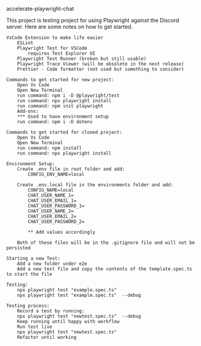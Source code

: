accelerate-playwright-chat

This project is testing project for using Playwright against the Discord server. Here are some notes on how to get started. 

    VsCode Extension to make life easier
        ESLint
        Playwright Test for VSCode
            requires Test Explorer UI
        Playwright Test Runner (broken but still usable)
        Playwright Trace Viewer (will be obsolete in the next release)
        Prettier - Code formatter (not used but something to consider)
        
    Commands to get started for new project:
        Open Vs Code
        Open New Terminal
        run command: npm i -D @playwright/test
        run command: npx playwright install
        run command: npm init playwright
        Add-ons:
        *** Used to have environment setup
        run command: npm i -D dotenv

    Commands to get started for cloned project:
        Open Vs Code
        Open New Terminal
        run command: npm install
        run command: npx playwright install

    Environment Setup:
        Create .env file in root folder and add:
            CONFIG_ENV_NAME=local

        Create .env.local file in the environments folder and add:
            CONFIG_NAME=local
            CHAT_USER_NAME_1=
            CHAT_USER_EMAIL_1=
            CHAT_USER_PASSWORD_1=
            CHAT_USER_NAME_2=
            CHAT_USER_EMAIL_2=
            CHAT_USER_PASSWORD_2=

            ** Add values accordingly

        Both of these files will be in the .gitignore file and will not be persisted

    Starting a new Test:
        Add a new folder under e2e
        Add a new test file and copy the contents of the template.spec.ts to start the file

    Testing:
        npx playwright test "example.spec.ts"  
        npx playwright test "example.spec.ts"  --debug

    Testing process:
        Record a test by running: 
        npx playwright test "newtest.spec.ts"  --debug
        Keep running until happy with workflow
        Run test live
        npx playwright test "newtest.spec.ts"
        Refactor until working

